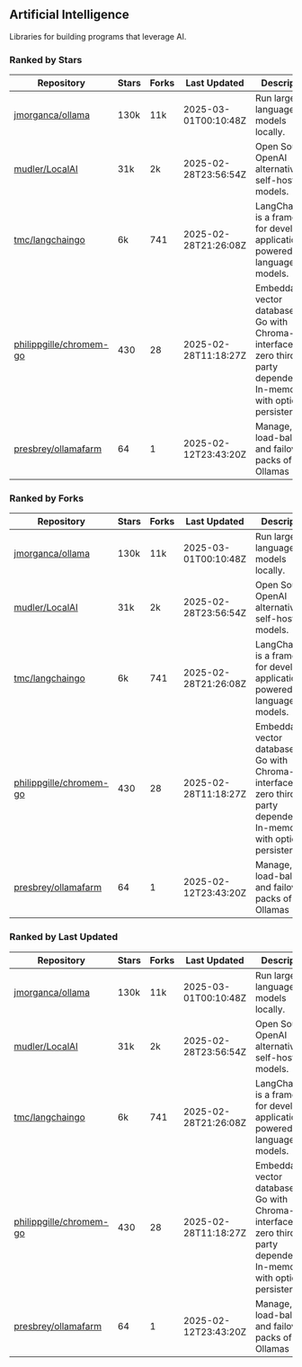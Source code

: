 ## Artificial Intelligence

Libraries for building programs that leverage AI.

### Ranked by Stars

| Repository | Stars | Forks | Last Updated | Description | 
|------------|-------|-------|--------------|-------------|
| [jmorganca/ollama](https://github.com/jmorganca/ollama) | 130k | 11k | 2025-03-01T00:10:48Z |  Run large language models locally. |
| [mudler/LocalAI](https://github.com/mudler/LocalAI) | 31k | 2k | 2025-02-28T23:56:54Z |  Open Source OpenAI alternative, self-host AI models. |
| [tmc/langchaingo](https://github.com/tmc/langchaingo) | 6k | 741 | 2025-02-28T21:26:08Z |  LangChainGo is a framework for developing applications powered by language models. |
| [philippgille/chromem-go](https://github.com/philippgille/chromem-go) | 430 | 28 | 2025-02-28T11:18:27Z |  Embeddable vector database for Go with Chroma-like interface and zero third-party dependencies. In-memory with optional persistence. |
| [presbrey/ollamafarm](https://github.com/presbrey/ollamafarm) | 64 | 1 | 2025-02-12T23:43:20Z |  Manage, load-balance, and failover packs of Ollamas |

### Ranked by Forks

| Repository | Stars | Forks | Last Updated | Description | 
|------------|-------|-------|--------------|-------------|
| [jmorganca/ollama](https://github.com/jmorganca/ollama) | 130k | 11k | 2025-03-01T00:10:48Z |  Run large language models locally. |
| [mudler/LocalAI](https://github.com/mudler/LocalAI) | 31k | 2k | 2025-02-28T23:56:54Z |  Open Source OpenAI alternative, self-host AI models. |
| [tmc/langchaingo](https://github.com/tmc/langchaingo) | 6k | 741 | 2025-02-28T21:26:08Z |  LangChainGo is a framework for developing applications powered by language models. |
| [philippgille/chromem-go](https://github.com/philippgille/chromem-go) | 430 | 28 | 2025-02-28T11:18:27Z |  Embeddable vector database for Go with Chroma-like interface and zero third-party dependencies. In-memory with optional persistence. |
| [presbrey/ollamafarm](https://github.com/presbrey/ollamafarm) | 64 | 1 | 2025-02-12T23:43:20Z |  Manage, load-balance, and failover packs of Ollamas |

### Ranked by Last Updated

| Repository | Stars | Forks | Last Updated | Description | 
|------------|-------|-------|--------------|-------------|
| [jmorganca/ollama](https://github.com/jmorganca/ollama) | 130k | 11k | 2025-03-01T00:10:48Z |  Run large language models locally. |
| [mudler/LocalAI](https://github.com/mudler/LocalAI) | 31k | 2k | 2025-02-28T23:56:54Z |  Open Source OpenAI alternative, self-host AI models. |
| [tmc/langchaingo](https://github.com/tmc/langchaingo) | 6k | 741 | 2025-02-28T21:26:08Z |  LangChainGo is a framework for developing applications powered by language models. |
| [philippgille/chromem-go](https://github.com/philippgille/chromem-go) | 430 | 28 | 2025-02-28T11:18:27Z |  Embeddable vector database for Go with Chroma-like interface and zero third-party dependencies. In-memory with optional persistence. |
| [presbrey/ollamafarm](https://github.com/presbrey/ollamafarm) | 64 | 1 | 2025-02-12T23:43:20Z |  Manage, load-balance, and failover packs of Ollamas |

